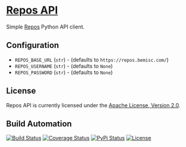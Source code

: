 # [Repos API](http://repos-api.hive.pt)

Simple [Repos](http://repos.hive.pt) Python API client.

## Configuration

* `REPOS_BASE_URL` (`str`) - (defaults to `https://repos.bemisc.com/`)
* `REPOS_USERNAME` (`str`) - (defaults to `None`)
* `REPOS_PASSWORD` (`str`) - (defaults to `None`)

## License

Repos API is currently licensed under the [Apache License, Version 2.0](http://www.apache.org/licenses/).

## Build Automation

[![Build Status](https://travis-ci.org/hivesolutions/repos_api.svg?branch=master)](https://travis-ci.org/hivesolutions/repos_api)
[![Coverage Status](https://coveralls.io/repos/hivesolutions/repos_api/badge.svg?branch=master)](https://coveralls.io/r/hivesolutions/repos_api?branch=master)
[![PyPi Status](https://img.shields.io/pypi/v/repos_api.svg)](https://pypi.python.org/pypi/repos_api)
[![License](https://img.shields.io/badge/license-Apache%202.0-blue.svg)](https://www.apache.org/licenses/)
